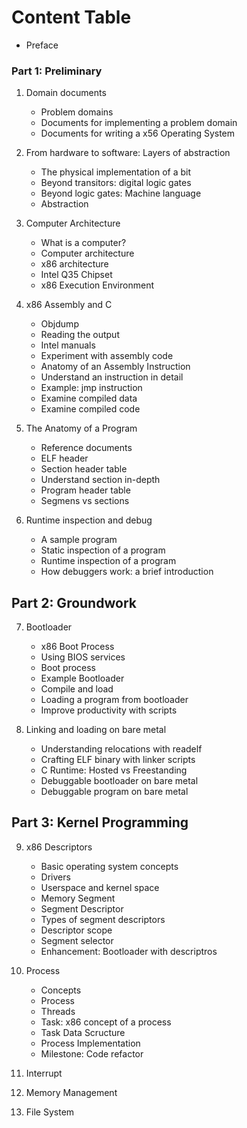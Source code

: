 # Content Table

- Preface

### Part 1: Preliminary

1. Domain documents
    - Problem domains
    - Documents for implementing a problem domain
    - Documents for writing a x56 Operating System

2. From hardware to software: Layers of abstraction
    - The physical implementation of a bit
    - Beyond transitors: digital logic gates
    - Beyond logic gates: Machine language
    - Abstraction

3. Computer Architecture
    - What is a computer?
    - Computer architecture
    - x86 architecture
    - Intel Q35 Chipset
    - x86 Execution Environment

4. x86 Assembly and C
    - Objdump
    - Reading the output
    - Intel manuals
    - Experiment with assembly code
    - Anatomy of an Assembly Instruction
    - Understand an instruction in detail
    - Example: jmp instruction
    - Examine compiled data
    - Examine compiled code

5. The Anatomy of a Program
    - Reference documents
    - ELF header
    - Section header table
    - Understand section in-depth
    - Program header table
    - Segmens vs sections

6. Runtime inspection and debug
    - A sample program
    - Static inspection of a program
    - Runtime inspection of a program
    - How debuggers work: a brief introduction

## Part 2: Groundwork

7. Bootloader
    - x86 Boot Process
    - Using BIOS services
    - Boot process
    - Example Bootloader
    - Compile and load
    - Loading a program from bootloader
    - Improve productivity with scripts

8. Linking and loading on bare metal
    - Understanding relocations with readelf
    - Crafting ELF binary with linker scripts
    - C Runtime: Hosted vs Freestanding
    - Debuggable bootloader on bare metal
    - Debuggable program on bare metal

## Part 3: Kernel Programming

9. x86 Descriptors
    - Basic operating system concepts
    - Drivers
    - Userspace and kernel space
    - Memory Segment
    - Segment Descriptor
    - Types of segment descriptors 
    - Descriptor scope
    - Segment selector
    - Enhancement: Bootloader with descriptros

10. Process
    - Concepts
    - Process
    - Threads
    - Task: x86 concept of a process
    - Task Data Scructure
    - Process Implementation
    - Milestone: Code refactor

11. Interrupt
12. Memory Management
13. File System